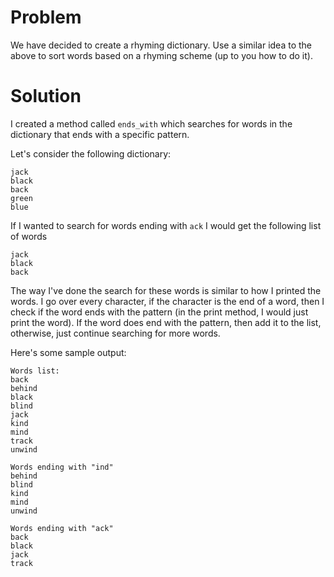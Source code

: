 # Problem

We have decided to create a rhyming dictionary.  Use a similar idea to the above to sort words based on a rhyming scheme (up to you how to do it).

# Solution

I created a method called `ends_with` which searches for words in the dictionary that ends with a specific pattern. 

Let's consider the following dictionary:

```
jack
black
back
green
blue
```

If I wanted to search for words ending with `ack` I would get the following list of words
```
jack
black
back
```

The way I've done the search for these words is similar to how I printed the words.
I go over every character, if the character is the end of a word, then I check if the word ends with the pattern (in the print method, I would just print the word). If the word does end with the pattern, then add it to the list, otherwise, just continue searching for more words.


Here's some sample output:

```
Words list: 
back
behind
black
blind
jack
kind
mind
track
unwind

Words ending with "ind"
behind
blind
kind
mind
unwind

Words ending with "ack"
back
black
jack
track 
```

